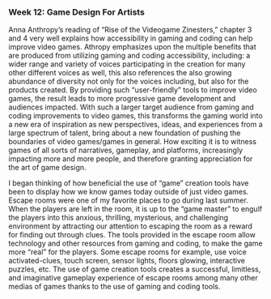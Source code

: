 **<h3>Week 12: Game Design For Artists</h3>**
  
  
  Anna Anthropy’s reading of “Rise of the Videogame Zinesters,” chapter 3 and 4 very well explains how accessibility in gaming and coding can help improve video games.
Athropy emphasizes upon the multiple benefits that are produced from utilizing gaming and coding accessibility, including: a wider range and variety of voices 
participating in the creation for many other different voices as well, this also references the also growing abundance of diversity not only for the voices including,
but also for the products created. By providing such “user-friendly” tools to improve video games, the result leads to more progressive game development and audiences
impacted. With such a larger target audience from gaming and coding improvements to video games, this transforms the gaming world into a new era of inspiration as new
perspectives, ideas, and experiences from a large spectrum of talent, bring about a new foundation of pushing the boundaries of video games/games in general. How 
exciting it is to witness games of all sorts of narratives, gameplay, and platforms, increasingly impacting more and more people, and therefore granting appreciation
for the art of game design.  

  I began thinking of how beneficial the use of “game” creation tools have been to display how we know games today outside of just video games. Escape rooms were one
of my favorite places to go during last summer. When the players are left in the room, it is up to the “game master” to engulf the players into this anxious, thrilling,
mysterious, and challenging environment by attracting our attention to escaping the room as a reward for finding out through clues. The tools provided in the escape 
room allow technology and other resources from gaming and coding, to make the game more “real” for the players. Some escape rooms for example, use voice activated-clues,
touch screen, sensor lights, floors glowing, interactive puzzles, etc. The use of game creation tools creates a successful, limitless, and imaginative gameplay 
experience of escape rooms among many other medias of games thanks to the use of gaming and coding tools.
